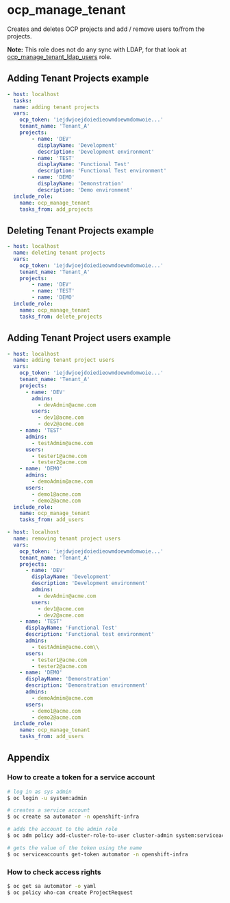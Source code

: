 # ocp_manage_tenant

Creates and deletes OCP projects and add / remove users to/from the projects.

**Note:** This role does not do any sync with LDAP, for that look at [ocp_manage_tenant_ldap_users](../ocp_manage_tenant_ldap_users) role.

## Adding Tenant Projects example

```yaml
- host: localhost
  tasks:
  name: adding tenant projects
  vars:
    ocp_token: 'iejdwjoejdoiedieowmdoewmdomwoie...'
    tenant_name: 'Tenant_A'
    projects:
        - name: 'DEV'
          displayName: 'Development'
          description: 'Development environment'
        - name: 'TEST'
          displayName: 'Functional Test'
          description: 'Functional Test environment'
        - name: 'DEMO'
          displayName: 'Demonstration'
          description: 'Demo environment'
  include_role: 
    name: ocp_manage_tenant
    tasks_from: add_projects
```

## Deleting Tenant Projects example

```yaml
- host: localhost
  name: deleting tenant projects
  vars:
    ocp_token: 'iejdwjoejdoiedieowmdoewmdomwoie...'
    tenant_name: 'Tenant_A'
    projects:
        - name: 'DEV'
        - name: 'TEST'
        - name: 'DEMO'
  include_role: 
    name: ocp_manage_tenant
    tasks_from: delete_projects
```


## Adding Tenant Project users example

```yaml
- host: localhost
  name: adding tenant project users
  vars:
    ocp_token: 'iejdwjoejdoiedieowmdoewmdomwoie...'
    tenant_name: 'Tenant_A'
    projects:
      - name: 'DEV'
        admins:
          - devAdmin@acme.com
        users:
          - dev1@acme.com
          - dev2@acme.com
    - name: 'TEST'
      admins:
        - testAdmin@acme.com
      users:
        - tester1@acme.com
        - tester2@acme.com
    - name: 'DEMO'
      admins:
        - demoAdmin@acme.com
      users:
        - demo1@acme.com
        - demo2@acme.com
  include_role: 
    name: ocp_manage_tenant
    tasks_from: add_users
```

```yaml
- host: localhost
  name: removing tenant project users
  vars:
    ocp_token: 'iejdwjoejdoiedieowmdoewmdomwoie...'
    tenant_name: 'Tenant_A'
    projects:
      - name: 'DEV'
        displayName: 'Development'
        description: 'Development environment'
        admins:
          - devAdmin@acme.com
        users:
          - dev1@acme.com
          - dev2@acme.com
    - name: 'TEST'
      displayName: 'Functional Test'
      description: 'Functional test environment'
      admins:
        - testAdmin@acme.com\\
      users:
        - tester1@acme.com
        - tester2@acme.com
    - name: 'DEMO'
      displayName: 'Demonstration'
      description: 'Demonstration environment'
      admins:
        - demoAdmin@acme.com
      users:
        - demo1@acme.com
        - demo2@acme.com
  include_role: 
    name: ocp_manage_tenant
    tasks_from: add_users
```

## Appendix

### How to create a token for a service account

```bash
# log in as sys admin
$ oc login -u system:admin

# creates a service account
$ oc create sa automator -n openshift-infra

# adds the account to the admin role
$ oc adm policy add-cluster-role-to-user cluster-admin system:serviceaccount:openshift-infra:automator

# gets the value of the token using the name
$ oc serviceaccounts get-token automator -n openshift-infra
```

### How to check access rights

```bash
$ oc get sa automator -o yaml
$ oc policy who-can create ProjectRequest
```